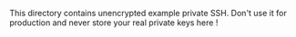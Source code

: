 This directory contains unencrypted example private SSH. Don't use it for
production and never store your real private keys here !

